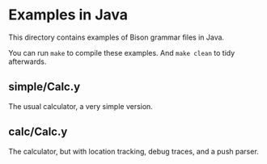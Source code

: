 # Examples in Java

This directory contains examples of Bison grammar files in Java.

You can run `make` to compile these examples.  And `make clean` to tidy
afterwards.

## simple/Calc.y
The usual calculator, a very simple version.

## calc/Calc.y
The calculator, but with location tracking, debug traces, and a push parser.

<!---

Local Variables:
mode: markdown
fill-column: 76
ispell-dictionary: "american"
End:

Copyright (C) 2018-2021 Free Software Foundation, Inc.

Permission is granted to copy, distribute and/or modify this document
under the terms of the GNU Free Documentation License, Version 1.3 or
any later version published by the Free Software Foundation; with no
Invariant Sections, with no Front-Cover Texts, and with no Back-Cover
Texts.  A copy of the license is included in the "GNU Free
Documentation License" file as part of this distribution.
--->
